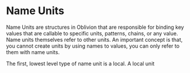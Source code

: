 # Name Units

Name Units are structures in Oblivion that are responsible for binding key values that are callable to specific units, patterns, chains, or any value. Name units themselves refer to other units. An important concept is that, you cannot create units by using names to values, you can only refer to them with name units.

The first, lowest level type of name unit is a local. A local unit

